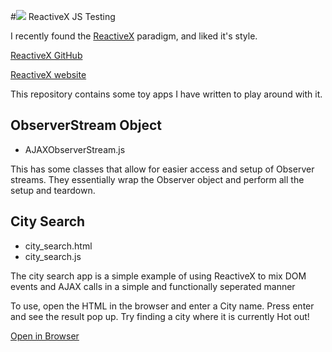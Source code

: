 [rxlogo]: http://reactivex.io/assets/Rx_Logo_S.png
[citysearch]: https://kanterjoe.github.io/rxjs_testing/city_search.html
#![][rxlogo] ReactiveX JS Testing 


I recently found the [ReactiveX](http://reactivex.io/) paradigm, and liked it's style. 

[ReactiveX GitHub](https://github.com/ReactiveX/rxjs)

[ReactiveX website](http://reactivex.io/) 


This repository contains some toy apps I have written to play around with it.

## ObserverStream Object

- AJAXObserverStream.js

This has some classes that allow for easier access and setup of Observer streams. They essentially wrap the Observer object and perform all the setup and teardown.


## City Search

- city_search.html
- city_search.js

The city search app is a simple example of using ReactiveX to mix DOM events and AJAX calls in a simple and functionally seperated manner

To use, open the HTML in the browser and enter a City name. Press enter and see the result pop up. Try finding a city where it is currently Hot out!
 
 [Open in Browser][citysearch]